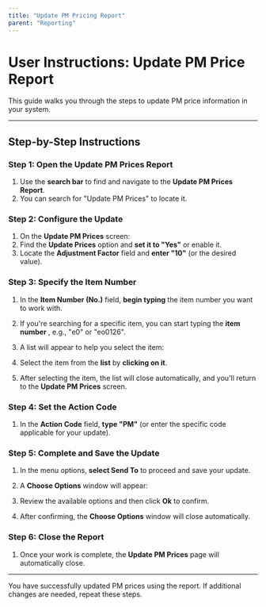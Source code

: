 ```yaml
---
title: "Update PM Pricing Report"
parent: "Reporting"
---
```


# User Instructions: Update PM Price Report

This guide walks you through the steps to update PM price information in your
system.

* * *

## Step-by-Step Instructions

### Step 1: Open the Update PM Prices Report

  1. Use the **search bar** to find and navigate to the **Update PM Prices Report**. 
  2. You can search for "Update PM Prices" to locate it. 

### Step 2: Configure the Update

  1. On the **Update PM Prices** screen:
  2. Find the **Update Prices** option and **set it to "Yes"** or enable it. 
  3. Locate the **Adjustment Factor** field and **enter "10"** (or the desired value). 

### Step 3: Specify the Item Number

  1. In the **Item Number (No.)** field, **begin typing** the item number you want to work with. 
  2. If you're searching for a specific item, you can start typing the **item number** , e.g., "e0" or "eo0126". 

  3. A list will appear to help you select the item:

  4. Select the item from the **list** by **clicking on it**. 

  5. After selecting the item, the list will close automatically, and you'll return to the **Update PM Prices** screen.

### Step 4: Set the Action Code

  1. In the **Action Code** field, **type "PM"** (or enter the specific code applicable for your update).

### Step 5: Complete and Save the Update

  1. In the menu options, **select Send To** to proceed and save your update. 

  2. A **Choose Options** window will appear:

  3. Review the available options and then click **Ok** to confirm. 

  4. After confirming, the **Choose Options** window will close automatically.

### Step 6: Close the Report

  1. Once your work is complete, the **Update PM Prices** page will automatically close.

* * *

You have successfully updated PM prices using the report. If additional
changes are needed, repeat these steps.